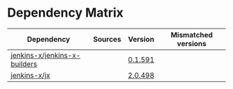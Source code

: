 # Dependency Matrix

Dependency | Sources | Version | Mismatched versions
---------- | ------- | ------- | -------------------
[jenkins-x/jenkins-x-builders](https://github.com/jenkins-x/jenkins-x-builders) |  | [0.1.591]() | 
[jenkins-x/jx](https://github.com/jenkins-x/jx) |  | [2.0.498](https://github.com/jenkins-x/jx/releases/tag/v2.0.498) | 
